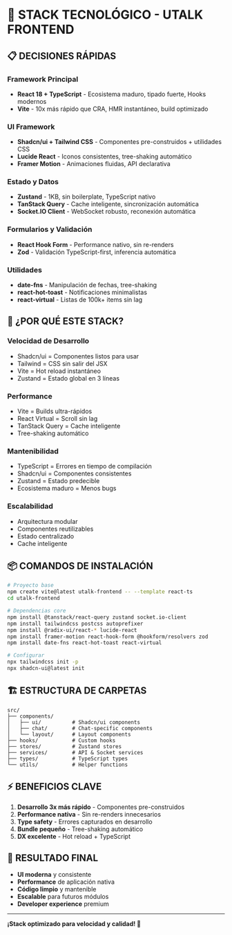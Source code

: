 # 🚀 STACK TECNOLÓGICO - UTALK FRONTEND

## 📋 DECISIONES RÁPIDAS

### **Framework Principal**
- **React 18 + TypeScript** - Ecosistema maduro, tipado fuerte, Hooks modernos
- **Vite** - 10x más rápido que CRA, HMR instantáneo, build optimizado

### **UI Framework**
- **Shadcn/ui + Tailwind CSS** - Componentes pre-construidos + utilidades CSS
- **Lucide React** - Iconos consistentes, tree-shaking automático
- **Framer Motion** - Animaciones fluidas, API declarativa

### **Estado y Datos**
- **Zustand** - 1KB, sin boilerplate, TypeScript nativo
- **TanStack Query** - Cache inteligente, sincronización automática
- **Socket.IO Client** - WebSocket robusto, reconexión automática

### **Formularios y Validación**
- **React Hook Form** - Performance nativo, sin re-renders
- **Zod** - Validación TypeScript-first, inferencia automática

### **Utilidades**
- **date-fns** - Manipulación de fechas, tree-shaking
- **react-hot-toast** - Notificaciones minimalistas
- **react-virtual** - Listas de 100k+ items sin lag

## 🎯 ¿POR QUÉ ESTE STACK?

### **Velocidad de Desarrollo**
- Shadcn/ui = Componentes listos para usar
- Tailwind = CSS sin salir del JSX
- Vite = Hot reload instantáneo
- Zustand = Estado global en 3 líneas

### **Performance**
- Vite = Builds ultra-rápidos
- React Virtual = Scroll sin lag
- TanStack Query = Cache inteligente
- Tree-shaking automático

### **Mantenibilidad**
- TypeScript = Errores en tiempo de compilación
- Shadcn/ui = Componentes consistentes
- Zustand = Estado predecible
- Ecosistema maduro = Menos bugs

### **Escalabilidad**
- Arquitectura modular
- Componentes reutilizables
- Estado centralizado
- Cache inteligente

## 📦 COMANDOS DE INSTALACIÓN

```bash
# Proyecto base
npm create vite@latest utalk-frontend -- --template react-ts
cd utalk-frontend

# Dependencias core
npm install @tanstack/react-query zustand socket.io-client
npm install tailwindcss postcss autoprefixer
npm install @radix-ui/react-* lucide-react
npm install framer-motion react-hook-form @hookform/resolvers zod
npm install date-fns react-hot-toast react-virtual

# Configurar
npx tailwindcss init -p
npx shadcn-ui@latest init
```

## 🏗️ ESTRUCTURA DE CARPETAS

```
src/
├── components/
│   ├── ui/          # Shadcn/ui components
│   ├── chat/        # Chat-specific components
│   └── layout/      # Layout components
├── hooks/           # Custom hooks
├── stores/          # Zustand stores
├── services/        # API & Socket services
├── types/           # TypeScript types
└── utils/           # Helper functions
```

## ⚡ BENEFICIOS CLAVE

1. **Desarrollo 3x más rápido** - Componentes pre-construidos
2. **Performance nativa** - Sin re-renders innecesarios
3. **Type safety** - Errores capturados en desarrollo
4. **Bundle pequeño** - Tree-shaking automático
5. **DX excelente** - Hot reload + TypeScript

## 🎨 RESULTADO FINAL

- **UI moderna** y consistente
- **Performance** de aplicación nativa
- **Código limpio** y mantenible
- **Escalable** para futuros módulos
- **Developer experience** premium

---

**¡Stack optimizado para velocidad y calidad! 🚀** 